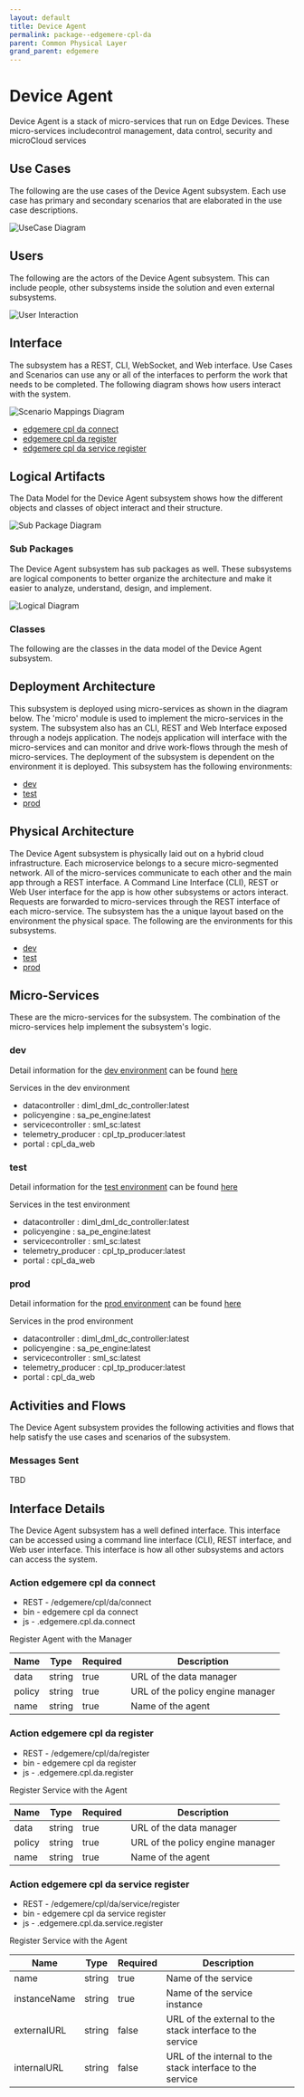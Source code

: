 ```yaml
---
layout: default
title: Device Agent
permalink: package--edgemere-cpl-da
parent: Common Physical Layer
grand_parent: edgemere
---
```

# Device Agent

Device Agent is a stack of micro-services that run on Edge Devices. These micro-services includecontrol management, data control, security and microCloud services



## Use Cases

The following are the use cases of the Device Agent subsystem. Each use case has primary and secondary scenarios
that are elaborated in the use case descriptions.



![UseCase Diagram](./usecases.svg)

## Users

The following are the actors of the Device Agent subsystem. This can include people, other subsystems 
inside the solution and even external subsystems. 



![User Interaction](./userinteraction.svg)

## Interface

The subsystem has a REST, CLI, WebSocket, and Web interface. Use Cases and Scenarios can use any or all
of the interfaces to perform the work that needs to be completed. The following  diagram shows how
users interact with the system.

![Scenario Mappings Diagram](./scenariomapping.svg)

* [ edgemere cpl da connect](#action--edgemere-cpl-da-connect)
* [ edgemere cpl da register](#action--edgemere-cpl-da-register)
* [ edgemere cpl da service register](#action--edgemere-cpl-da-service-register)


## Logical Artifacts

The Data Model for the  Device Agent subsystem shows how the different objects and classes of object interact
and their structure.

![Sub Package Diagram](./subpackage.svg)

### Sub Packages

The Device Agent subsystem has sub packages as well. These subsystems are logical components to better
organize the architecture and make it easier to analyze, understand, design, and implement.



![Logical Diagram](./logical.svg)

### Classes

The following are the classes in the data model of the Device Agent subsystem.




## Deployment Architecture

This subsystem is deployed using micro-services as shown in the diagram below. The 'micro' module is
used to implement the micro-services in the system. The subsystem also has an CLI, REST and Web Interface
exposed through a nodejs application. The nodejs application will interface with the micro-services and
can monitor and drive work-flows through the mesh of micro-services. The deployment of the subsystem is 
dependent on the environment it is deployed. This subsystem has the following environments:
* [dev](environment--edgemere-cpl-da-dev)
* [test](environment--edgemere-cpl-da-test)
* [prod](environment--edgemere-cpl-da-prod)



## Physical Architecture

The Device Agent subsystem is physically laid out on a hybrid cloud infrastructure. Each microservice belongs
to a secure micro-segmented network. All of the micro-services communicate to each other and the main app through a
REST interface. A Command Line Interface (CLI), REST or Web User interface for the app is how other subsystems or actors 
interact. Requests are forwarded to micro-services through the REST interface of each micro-service. The subsystem has
the a unique layout based on the environment the physical space. The following are the environments for this
subsystems.
* [dev](environment--edgemere-cpl-da-dev)
* [test](environment--edgemere-cpl-da-test)
* [prod](environment--edgemere-cpl-da-prod)


## Micro-Services

These are the micro-services for the subsystem. The combination of the micro-services help implement
the subsystem's logic.


### dev

Detail information for the [dev environment](environment--edgemere-cpl-da-dev)
can be found [here](environment--edgemere-cpl-da-dev)

Services in the dev environment

* datacontroller : diml_dml_dc_controller:latest
* policyengine : sa_pe_engine:latest
* servicecontroller : sml_sc:latest
* telemetry_producer : cpl_tp_producer:latest
* portal : cpl_da_web


### test

Detail information for the [test environment](environment--edgemere-cpl-da-test)
can be found [here](environment--edgemere-cpl-da-test)

Services in the test environment

* datacontroller : diml_dml_dc_controller:latest
* policyengine : sa_pe_engine:latest
* servicecontroller : sml_sc:latest
* telemetry_producer : cpl_tp_producer:latest
* portal : cpl_da_web


### prod

Detail information for the [prod environment](environment--edgemere-cpl-da-prod)
can be found [here](environment--edgemere-cpl-da-prod)

Services in the prod environment

* datacontroller : diml_dml_dc_controller:latest
* policyengine : sa_pe_engine:latest
* servicecontroller : sml_sc:latest
* telemetry_producer : cpl_tp_producer:latest
* portal : cpl_da_web


## Activities and Flows
The Device Agent subsystem provides the following activities and flows that help satisfy the use
cases and scenarios of the subsystem.




### Messages Sent

TBD

## Interface Details
The Device Agent subsystem has a well defined interface. This interface can be accessed using a
command line interface (CLI), REST interface, and Web user interface. This interface is how all other
subsystems and actors can access the system.

### Action  edgemere cpl da connect

* REST - /edgemere/cpl/da/connect
* bin -  edgemere cpl da connect
* js - .edgemere.cpl.da.connect

Register Agent with the Manager

| Name | Type | Required | Description |
|---|---|---|---|
| data | string |true | URL of the data manager |
| policy | string |true | URL of the policy engine manager |
| name | string |true | Name of the agent |



### Action  edgemere cpl da register

* REST - /edgemere/cpl/da/register
* bin -  edgemere cpl da register
* js - .edgemere.cpl.da.register

Register Service with the Agent

| Name | Type | Required | Description |
|---|---|---|---|
| data | string |true | URL of the data manager |
| policy | string |true | URL of the policy engine manager |
| name | string |true | Name of the agent |



### Action  edgemere cpl da service register

* REST - /edgemere/cpl/da/service/register
* bin -  edgemere cpl da service register
* js - .edgemere.cpl.da.service.register

Register Service with the Agent

| Name | Type | Required | Description |
|---|---|---|---|
| name | string |true | Name of the service |
| instanceName | string |true | Name of the service instance |
| externalURL | string |false | URL of the external to the stack interface to the service |
| internalURL | string |false | URL of the internal to the stack interface to the service |




